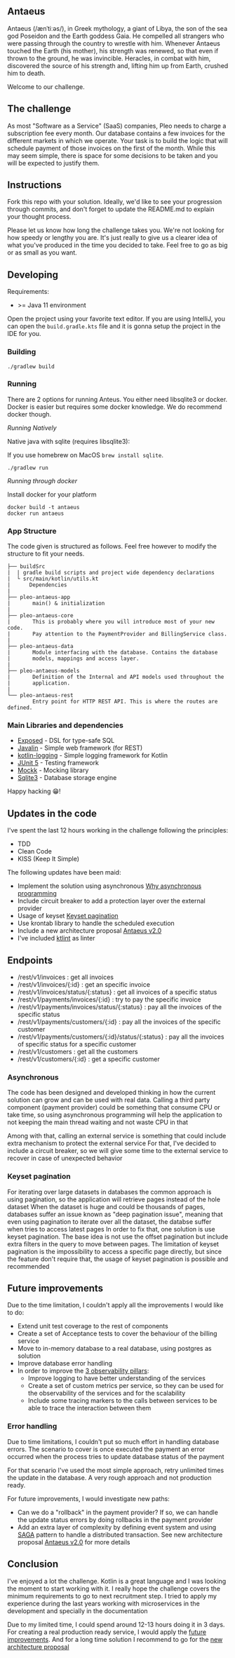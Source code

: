 ## Antaeus

Antaeus (/ænˈtiːəs/), in Greek mythology, a giant of Libya, the son of the sea god Poseidon and the Earth goddess Gaia. He compelled all strangers who were passing through the country to wrestle with him. Whenever Antaeus touched the Earth (his mother), his strength was renewed, so that even if thrown to the ground, he was invincible. Heracles, in combat with him, discovered the source of his strength and, lifting him up from Earth, crushed him to death.

Welcome to our challenge.

## The challenge

As most "Software as a Service" (SaaS) companies, Pleo needs to charge a subscription fee every month. Our database contains a few invoices for the different markets in which we operate. Your task is to build the logic that will schedule payment of those invoices on the first of the month. While this may seem simple, there is space for some decisions to be taken and you will be expected to justify them.

## Instructions

Fork this repo with your solution. Ideally, we'd like to see your progression through commits, and don't forget to update the README.md to explain your thought process.

Please let us know how long the challenge takes you. We're not looking for how speedy or lengthy you are. It's just really to give us a clearer idea of what you've produced in the time you decided to take. Feel free to go as big or as small as you want.

## Developing

Requirements:
- \>= Java 11 environment

Open the project using your favorite text editor. If you are using IntelliJ, you can open the `build.gradle.kts` file and it is gonna setup the project in the IDE for you.

### Building

```
./gradlew build
```

### Running

There are 2 options for running Anteus. You either need libsqlite3 or docker. Docker is easier but requires some docker knowledge. We do recommend docker though.

*Running Natively*

Native java with sqlite (requires libsqlite3):

If you use homebrew on MacOS `brew install sqlite`.

```
./gradlew run
```

*Running through docker*

Install docker for your platform

```
docker build -t antaeus
docker run antaeus
```

### App Structure
The code given is structured as follows. Feel free however to modify the structure to fit your needs.
```
├── buildSrc
|  | gradle build scripts and project wide dependency declarations
|  └ src/main/kotlin/utils.kt 
|      Dependencies
|
├── pleo-antaeus-app
|       main() & initialization
|
├── pleo-antaeus-core
|       This is probably where you will introduce most of your new code.
|       Pay attention to the PaymentProvider and BillingService class.
|
├── pleo-antaeus-data
|       Module interfacing with the database. Contains the database 
|       models, mappings and access layer.
|
├── pleo-antaeus-models
|       Definition of the Internal and API models used throughout the
|       application.
|
└── pleo-antaeus-rest
        Entry point for HTTP REST API. This is where the routes are defined.
```

### Main Libraries and dependencies
* [Exposed](https://github.com/JetBrains/Exposed) - DSL for type-safe SQL
* [Javalin](https://javalin.io/) - Simple web framework (for REST)
* [kotlin-logging](https://github.com/MicroUtils/kotlin-logging) - Simple logging framework for Kotlin
* [JUnit 5](https://junit.org/junit5/) - Testing framework
* [Mockk](https://mockk.io/) - Mocking library
* [Sqlite3](https://sqlite.org/index.html) - Database storage engine

Happy hacking 😁!

## Updates in the code

I've spent the last 12 hours working in the challenge following the principles:
* TDD
* Clean Code
* KISS (Keep It Simple) 

The following updates have been maid:
* Implement the solution using asynchronous [Why asynchronous programming](#asynchronous) 
* Include circuit breaker to add a protection layer over the external provider
* Usage of keyset [Keyset pagination](#keyset-pagination)
* Use krontab library to handle the scheduled execution
* Include a new architecture proposal [Antaeus v2.0](Architecture_2_0.md)
* I've included [ktlint](https://github.com/pinterest/ktlint) as linter

## Endpoints
* /rest/v1/invoices : get all invoices
* /rest/v1/invoices/{:id} : get an specific invoice
* /rest/v1/invoices/status/{:status} : get all invoices of a specific status
* /rest/v1/payments/invoices/{:id} : try to pay the specific invoice
* /rest/v1/payments/invoices/status/{:status} : pay all the invoices of the specific status
* /rest/v1/payments/customers/{:id} : pay all the invoices of the specific customer
* /rest/v1/payments/customers/{:id}/status/{:status} : pay all the invoices of specific status for a specific customer
* /rest/v1/customers : get all the customers
* /rest/v1/customers/{:id} : get a specific customer

### Asynchronous
The code has been designed and developed thinking in how the current solution can grow and can be used with real data. 
Calling a third party component (payment provider) could be something that consume CPU or take time, so using asynchronous 
programming will help the application to not keeping the main thread waiting and not waste CPU in that

Among with that, calling an external service is something that could include extra mechanism to protect the external service
For that, I've decided to include a circuit breaker, so we will give some time to the external service to recover in case of unexpected 
behavior

### Keyset pagination
For iterating over large datasets in databases the common approach is using pagination, so the application will retrieve pages
instead of the hole dataset
When the dataset is huge and could be thousands of pages, databases suffer an issue known as "deep pagination issue", meaning that 
even using pagination to iterate over all the dataset, the databse suffer when tries to access latest pages
In order to fix that, one solution is use keyset pagination. The base idea is not use the offset pagination but include extra filters
in the query to move between pages.
The limitation of keyset pagination is the impossibility to access a specific page directly, but since the feature don't require that, 
the usage of keyset pagination is possible and recommended

## Future improvements
Due to the time limitation, I couldn't apply all the improvements I would like to do:
* Extend unit test coverage to the rest of components
* Create a set of Acceptance tests to cover the behaviour of the billing service
* Move to in-memory database to a real database, using postgres as solution
* Improve database error handling
* In order to improve the [3 observability pillars](https://www.oreilly.com/library/view/distributed-systems-observability/9781492033431/ch04.html):
  * Improve logging to have better understanding of the services
  * Create a set of custom metrics per service, so they can be used for the observability of the services and for the scalability
  * Include some tracing markers to the calls between services to be able to trace the interaction between them

### Error handling
Due to time limitations, I couldn't put so much effort in handling database errors. The scenario to cover is once executed the payment an error occurred when the process tries to update database status of the payment

For that scenario I've used the most simple approach, retry unlimited times the update in the database. A very rough approach and not production ready.

For future improvements, I would investigate new paths:
* Can we do a "rollback" in the payment provider? If so, we can handle the update status errors by doing rollbacks in the payment provider
* Add an extra layer of complexity by defining event system and using [SAGA](https://www.baeldung.com/cs/saga-pattern-microservices) pattern to handle a distributed transaction. See new architecture proposal [Antaeus v2.0](Architecture_2_0.md) for more details

## Conclusion
I've enjoyed a lot the challenge. Kotlin is a great language and I was looking the moment to start working with it. 
I really hope the challenge covers the minimum requirements to go to next recruitment step. I tried to apply my experience during the last years
working with microservices in the development and specially in the documentation

Due to my limited time, I could spend around 12-13 hours doing it in 3 days. For creating a real production ready service, I would apply the [future improvements](#future-improvements).
And for a long time solution I recommend to go for the [new architecture proposal](Architecture_2_0.md)